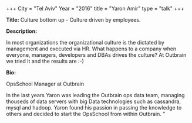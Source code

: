 +++
City = "Tel Aviv"
Year = "2016"
title = "Yaron Amir"
type = "talk"
+++

<div class="span-15  ">
  <div class="span-15  last ">
  <p><strong>Title:</strong>
  Culture bottom up - Culture driven by employees.
  </p>

  <p><strong>Description:</strong></p>

  <p>In most organizations the organizational culture is the dictated by management and executed via HR.
What happens to a company when everyone, managers, developers and DBAs drives the culture?
At Outbrain we tried it and the results are  :-)</p>
    <p><strong>Bio:</strong></p>
  <p>
     OpsSchool Manager at Outbrain</p>
    <p> In the last years Yaron was leading the Outbrain ops data team, managing thouseds of data servers with big Data technologies such as cassandra, mysql and hadoop.
     Yaron found his passion in passing the knowledge to others and decided to start the OpsSchool from within Outbrain.
     "
</p>

  </div>
</div>
